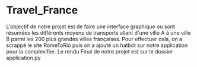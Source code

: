 # Travel_France
L'objectif de notre projet est de faire une interface graphique ou sont résumées les différents moyens de transports allant d'une ville A à une ville B parmi les 200 plus grandes villes françaises. Pour effectuer cela, on a scrappé le site RomeToRio puis on a ajouté un hatbot sur notre application pour la complexifier.
Le rendu Final de notre projet est sur le dossier application.py
